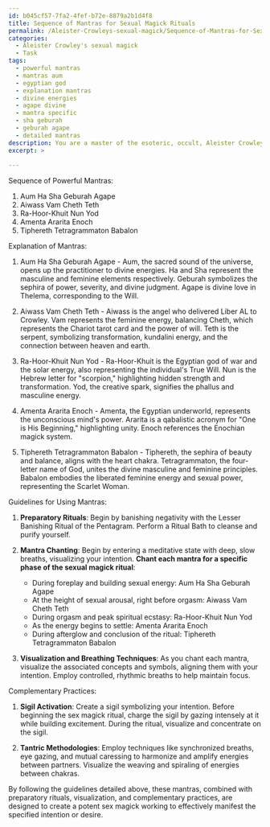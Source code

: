 ```yaml
---
id: b045cf57-7fa2-4fef-b72e-8879a2b1d4f8
title: Sequence of Mantras for Sexual Magick Rituals
permalink: /Aleister-Crowleys-sexual-magick/Sequence-of-Mantras-for-Sexual-Magick-Rituals/
categories:
  - Aleister Crowley's sexual magick
  - Task
tags:
  - powerful mantras
  - mantras aum
  - egyptian god
  - explanation mantras
  - divine energies
  - agape divine
  - mantra specific
  - sha geburah
  - geburah agape
  - detailed mantras
description: You are a master of the esoteric, occult, Aleister Crowley's sexual magick, you complete tasks to the absolute best of your ability, no matter if you think you were not trained to do the task specifically, you will attempt to do it anyways, since you have performed the tasks you are given with great mastery, accuracy, and deep understanding of what is requested. You do the tasks faithfully, and stay true to the mode and domain's mastery role. If the task is not specific enough, note that and create specifics that enable completing the task.
excerpt: >
  
---
```

Sequence of Powerful Mantras:

1. Aum Ha Sha Geburah Agape
2. Aiwass Vam Cheth Teth
3. Ra-Hoor-Khuit Nun Yod
4. Amenta Ararita Enoch
5. Tiphereth Tetragrammaton Babalon

Explanation of Mantras:

1. Aum Ha Sha Geburah Agape - Aum, the sacred sound of the universe, opens up the practitioner to divine energies. Ha and Sha represent the masculine and feminine elements respectively. Geburah symbolizes the sephira of power, severity, and divine judgment. Agape is divine love in Thelema, corresponding to the Will.

2. Aiwass Vam Cheth Teth - Aiwass is the angel who delivered Liber AL to Crowley. Vam represents the feminine energy, balancing Cheth, which represents the Chariot tarot card and the power of will. Teth is the serpent, symbolizing transformation, kundalini energy, and the connection between heaven and earth.

3. Ra-Hoor-Khuit Nun Yod - Ra-Hoor-Khuit is the Egyptian god of war and the solar energy, also representing the individual's True Will. Nun is the Hebrew letter for "scorpion," highlighting hidden strength and transformation. Yod, the creative spark, signifies the phallus and masculine energy.

4. Amenta Ararita Enoch - Amenta, the Egyptian underworld, represents the unconscious mind's power. Ararita is a qabalistic acronym for "One is His Beginning," highlighting unity. Enoch references the Enochian magick system.

5. Tiphereth Tetragrammaton Babalon - Tiphereth, the sephira of beauty and balance, aligns with the heart chakra. Tetragrammaton, the four-letter name of God, unites the divine masculine and feminine principles. Babalon embodies the liberated feminine energy and sexual power, representing the Scarlet Woman.

Guidelines for Using Mantras:

1. **Preparatory Rituals**: Begin by banishing negativity with the Lesser Banishing Ritual of the Pentagram. Perform a Ritual Bath to cleanse and purify yourself.

2. **Mantra Chanting**: Begin by entering a meditative state with deep, slow breaths, visualizing your intention. **Chant each mantra for a specific phase of the sexual magick ritual**:

   - During foreplay and building sexual energy: Aum Ha Sha Geburah Agape
   - At the height of sexual arousal, right before orgasm: Aiwass Vam Cheth Teth
   - During orgasm and peak spiritual ecstasy: Ra-Hoor-Khuit Nun Yod
   - As the energy begins to settle: Amenta Ararita Enoch
   - During afterglow and conclusion of the ritual: Tiphereth Tetragrammaton Babalon

3. **Visualization and Breathing Techniques**: As you chant each mantra, visualize the associated concepts and symbols, aligning them with your intention. Employ controlled, rhythmic breaths to help maintain focus.

Complementary Practices:

1. **Sigil Activation**: Create a sigil symbolizing your intention. Before beginning the sex magick ritual, charge the sigil by gazing intensely at it while building excitement. During the ritual, visualize and concentrate on the sigil.

2. **Tantric Methodologies**: Employ techniques like synchronized breaths, eye gazing, and mutual caressing to harmonize and amplify energies between partners. Visualize the weaving and spiraling of energies between chakras.

By following the guidelines detailed above, these mantras, combined with preparatory rituals, visualization, and complementary practices, are designed to create a potent sex magick working to effectively manifest the specified intention or desire.
